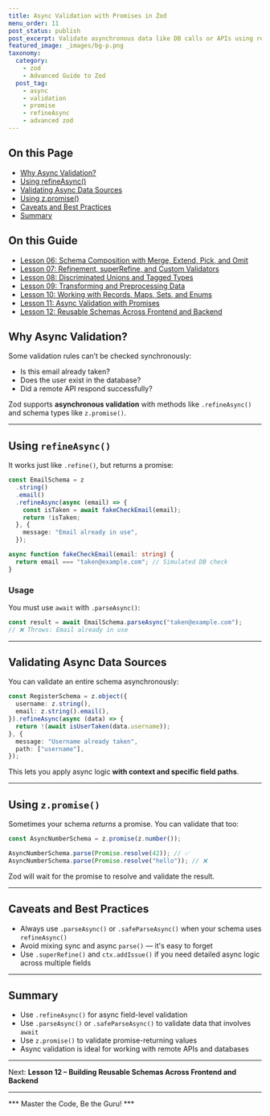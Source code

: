```yaml
---
title: Async Validation with Promises in Zod
menu_order: 11
post_status: publish
post_excerpt: Validate asynchronous data like DB calls or APIs using refineAsync and parseAsync.
featured_image: _images/bg-p.png
taxonomy:
  category:
    - zod
    - Advanced Guide to Zod
  post_tag:
    - async
    - validation
    - promise
    - refineAsync
    - advanced zod
---
```


<div class="toc" markdown="1">

## On this Page

- [Why Async Validation?](#why-async-validation)
- [Using refineAsync()](#using-refineasync)
- [Validating Async Data Sources](#validating-async-data-sources)
- [Using z.promise()](#using-zpromise)
- [Caveats and Best Practices](#caveats-and-best-practices)
- [Summary](#summary)

</div>

<div class="otg" markdown="1">

## On this Guide

- [Lesson 06: Schema Composition with Merge, Extend, Pick, and Omit](./lesson-06-schema-composition-with-merge-extend-pick)
- [Lesson 07: Refinement, superRefine, and Custom Validators](./lesson-07-refinement-superrefine-and-custom-validators)
- [Lesson 08: Discriminated Unions and Tagged Types](./lesson-08-discriminated-unions-and-tagged-types)
- [Lesson 09: Transforming and Preprocessing Data](./lesson-09-transforming-and-preprocessing-data)
- [Lesson 10: Working with Records, Maps, Sets, and Enums](./lesson-10-working-with-records-maps-sets-and)
- [Lesson 11: Async Validation with Promises](./lesson-11-async-validation-with-promises)
- [Lesson 12: Reusable Schemas Across Frontend and Backend](./lesson-12-reusable-schemas-across-frontend-and-backend)

</div>

<div class="guru-main" markdown="1">

## Why Async Validation?

Some validation rules can’t be checked synchronously:

- Is this email already taken?
- Does the user exist in the database?
- Did a remote API respond successfully?

Zod supports **asynchronous validation** with methods like `.refineAsync()` and schema types like `z.promise()`.

---

## Using `refineAsync()`

It works just like `.refine()`, but returns a promise:

```ts
const EmailSchema = z
  .string()
  .email()
  .refineAsync(async (email) => {
    const isTaken = await fakeCheckEmail(email);
    return !isTaken;
  }, {
    message: "Email already in use",
  });

async function fakeCheckEmail(email: string) {
  return email === "taken@example.com"; // Simulated DB check
}
```

### Usage

You must use `await` with `.parseAsync()`:

```ts
const result = await EmailSchema.parseAsync("taken@example.com");
// ❌ Throws: Email already in use
```

---

## Validating Async Data Sources

You can validate an entire schema asynchronously:

```ts
const RegisterSchema = z.object({
  username: z.string(),
  email: z.string().email(),
}).refineAsync(async (data) => {
  return !(await isUserTaken(data.username));
}, {
  message: "Username already taken",
  path: ["username"],
});
```

This lets you apply async logic **with context and specific field paths**.

---

## Using `z.promise()`

Sometimes your schema *returns* a promise. You can validate that too:

```ts
const AsyncNumberSchema = z.promise(z.number());

AsyncNumberSchema.parse(Promise.resolve(42)); // ✅
AsyncNumberSchema.parse(Promise.resolve("hello")); // ❌
```

Zod will wait for the promise to resolve and validate the result.

---

## Caveats and Best Practices

- Always use `.parseAsync()` or `.safeParseAsync()` when your schema uses `refineAsync()`
- Avoid mixing sync and async `parse()` — it's easy to forget
- Use `.superRefine()` and `ctx.addIssue()` if you need detailed async logic across multiple fields

---

## Summary

- Use `.refineAsync()` for async field-level validation
- Use `.parseAsync()` or `.safeParseAsync()` to validate data that involves `await`
- Use `z.promise()` to validate promise-returning values
- Async validation is ideal for working with remote APIs and databases

---

Next: **Lesson 12 – Building Reusable Schemas Across Frontend and Backend**

---

*** Master the Code, Be the Guru! ***

</div>
